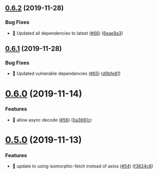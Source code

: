 ## [0.6.2](https://github.com/egendata/messaging/compare/v0.6.1...v0.6.2) (2019-11-28)


### Bug Fixes

* 🐛 Updated all dependencies to latest ([#66](https://github.com/egendata/messaging/issues/66)) ([6eae9a3](https://github.com/egendata/messaging/commit/6eae9a3c71d19008e9e35d22414d6251d3ab4886))

## [0.6.1](https://github.com/egendata/messaging/compare/v0.6.0...v0.6.1) (2019-11-28)


### Bug Fixes

* 🐛 Updated vulnerable dependencies ([#65](https://github.com/egendata/messaging/issues/65)) ([d9bfe81](https://github.com/egendata/messaging/commit/d9bfe81e844a11664bf6b29979fb5d727af41d52))

# [0.6.0](https://github.com/egendata/messaging/compare/v0.5.0...v0.6.0) (2019-11-14)


### Features

* 🎸 allow async decode ([#56](https://github.com/egendata/messaging/issues/56)) ([0a3661c](https://github.com/egendata/messaging/commit/0a3661c15b73e966e6ede387343b74b1d24f41f8))

# [0.5.0](https://github.com/egendata/messaging/compare/v0.4.2...v0.5.0) (2019-11-13)


### Features

* 🎸 update to using isomorphic-fetch instead of axios ([#54](https://github.com/egendata/messaging/issues/54)) ([f3824c8](https://github.com/egendata/messaging/commit/f3824c82e3b07455fedb87ef947c53a439335327))
